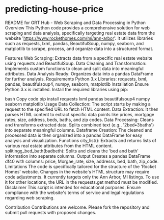 # predicting-house-price

README for GRT Hub - Web Scraping and Data Processing in Python
Overview
This Python code provides a comprehensive solution for web scraping and data analysis, specifically targeting real estate data from the website 'https://www.rockethomes.com/mi/ann-arbor'. It utilizes libraries such as requests, lxml, pandas, BeautifulSoup, numpy, seaborn, and matplotlib to scrape, process, and organize data into a structured format.

Features
Web Scraping: Extracts data from a specific real estate website using requests and BeautifulSoup.
Data Cleaning and Transformation: Implements custom functions to clean and split data into meaningful attributes.
Data Analysis Ready: Organizes data into a pandas DataFrame for further analysis.
Requirements
Python 3.x
Libraries: requests, lxml, pandas, beautifulsoup4, numpy, seaborn, matplotlib
Installation
Ensure Python 3.x is installed. Install the required libraries using pip:

bash
Copy code
pip install requests lxml pandas beautifulsoup4 numpy seaborn matplotlib
Usage
Data Collection: The script starts by making a request to the specified URL to fetch HTML content.
Data Extraction: It then parses HTML content to extract specific data points like prices, mortgage rates, size, address, beds, baths, and zip codes.
Data Processing:
Cleans and transforms extracted data.
Splits combined text (e.g., '2bed•3baths') into separate meaningful columns.
Dataframe Creation: The cleaned and processed data is then organized into a pandas DataFrame for easy analysis and visualization.
Functions
city_list(): Extracts and returns lists of various real estate attributes from the HTML content.
splitingg_bed_bath(badbeth): Splits and cleans the 'bed and bath' information into separate columns.
Output
Creates a pandas DataFrame df40 with columns: price, Morgae_rate, size, addresss, bed, bath, zip_code.
Limitations
The code is specifically tailored for the structure of the 'Rocket Homes' website. Changes in the website's HTML structure may require code adjustments.
It currently targets only the Ann Arbor, MI listings. To use it for other locations, the URL in the requests.get method must be modified.
Disclaimer
This script is intended for educational purposes. Ensure compliance with the website's terms of service and legal regulations regarding web scraping.

Contribution
Contributions are welcome. Please fork the repository and submit pull requests with proposed changes.
